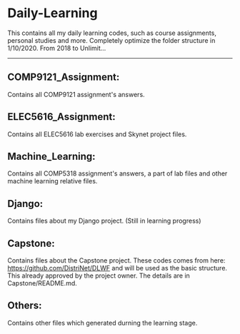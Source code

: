 # Daily-Learning

This contains all my daily learning codes, such as course assignments, personal studies and more.
Completely optimize the folder structure in 1/10/2020.
From 2018 to Unlimit...

--------------------------------------------------------------------------------------------------------------------------------
## COMP9121_Assignment: 
Contains all COMP9121 assignment's answers.


## ELEC5616_Assignment: 
Contains all ELEC5616 lab exercises and Skynet project files.


## Machine_Learning: 
Contains all COMP5318 assignment's answers, a part of lab files and other machine learning relative files.


## Django: 
Contains files about my Django project. (Still in learning progress)


## Capstone: 
Contains files about the Capstone project. These codes comes from here: https://github.com/DistriNet/DLWF and will be used as the basic structure. This already approved by the project owner. The details are in Capstone/README.md.


## Others: 
Contains other files which generated durning the learning stage.
